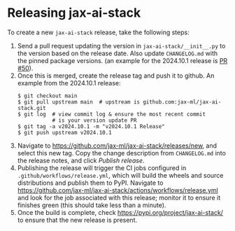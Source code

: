 # Releasing jax-ai-stack

To create a new `jax-ai-stack` release, take the following steps:

1. Send a pull request updating the version in `jax-ai-stack/__init__.py`
   to the version based on the release date.
   Also update `CHANGELOG.md` with the pinned package versions.
   (an example for the 2024.10.1 release is [PR #50]).
2. Once this is merged, create the release tag and push it to github. An
   example from the 2024.10.1 release:
   ```
   $ git checkout main
   $ git pull upstream main  # upstream is github.com:jax-ml/jax-ai-stack.git
   $ git log  # view commit log & ensure the most recent commit
              # is your version update PR
   $ git tag -a v2024.10.1 -m "v2024.10.1 Release"
   $ git push upstream v2024.10.1
   ```
3. Navigate to https://github.com/jax-ml/jax-ai-stack/releases/new, and select
   this new tag. Copy the change description from `CHANGELOG.md` into the
   release notes, and click *Publish release*.
4. Publishing the release will trigger the CI jobs configured in
   `.github/workflows/release.yml`, which will build the wheels and source
   distributions and publish them to PyPI. Navigate to
   https://github.com/jax-ml/jax-ai-stack/actions/workflows/release.yml and
   look for the job associated with this release; monitor it to ensure it
   finishes green (this should take less than a minute).
5. Once the build is complete, check https://pypi.org/project/jax-ai-stack/
   to ensure that the new release is present.

[PR #50]: https://github.com/jax-ml/jax-ai-stack/pull/50
